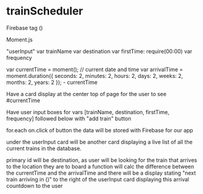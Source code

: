 # trainScheduler

Firebase tag
(<script src="https://www.gstatic.com/firebasejs/6.3.1/firebase.js"></script>)

Moment.js
<script src="moment.js"></script>
<script>
    moment().format();
</script>

<div class = container>"userInput"
var trainName
var destination
var firstTime: require(00:00)
var frequency
</div>

var currentTime = moment();  // current date and time
var arrivalTime = moment.duration({
    seconds: 2,
    minutes: 2,
    hours: 2,
    days: 2,
    weeks: 2,
    months: 2,
    years: 2
}); - currentTime 

Have a card display at the center top of page for the user to see #currentTime

Have user input boxes for vars [trainName, destination, firstTime, frequency] followed below with "add train" button

for.each on.click of button the data will be stored with Firebase for our app

under the userInput card will be another card displaying a live list of all the current trains in the database.

primary id will be destination, as user will be looking for the train that arrives to the location they are to board a function will calc the difference between the currentTime and the arrivalTime and there will be a display stating "next train arriving in ()" to the right of the userInput card displaying this arrival countdown to the user